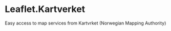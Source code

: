 Leaflet.Kartverket
==================

Easy access to map services from Kartvrket (Norwegian Mapping Authority)
